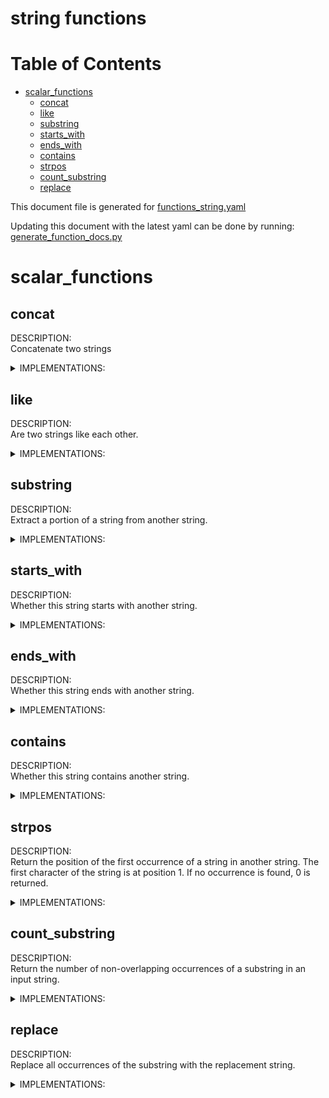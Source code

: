 
string functions
================

Table of Contents
=================

* [scalar_functions](#scalar_functions)
	* [concat](#concat)
	* [like](#like)
	* [substring](#substring)
	* [starts_with](#starts_with)
	* [ends_with](#ends_with)
	* [contains](#contains)
	* [strpos](#strpos)
	* [count_substring](#count_substring)
	* [replace](#replace)


This document file is generated for [functions_string.yaml](https://github.com/substrait-io/substrait/tree/main/extensions/functions_string.yaml)

Updating this document with the latest yaml can be done by running: [generate_function_docs.py](https://github.com/substrait-io/substrait/tree/main/site/docs/functions/generate_function_docs.py)
# scalar_functions

## concat


DESCRIPTION:  
Concatenate two strings

<details><summary>IMPLEMENTATIONS:</summary>
  
<br> 0. concat(varchar&ltL1&gt, varchar&ltL2&gt): -> varchar&ltL1 + L2&gt </br>   
<br> 1. concat(string, string): -> string </br> 

</details>

## like


DESCRIPTION:  
Are two strings like each other.

<details><summary>IMPLEMENTATIONS:</summary>
  
<br> 0. like(varchar&ltL1&gt, varchar&ltL2&gt): -> BOOLEAN </br>   
<br> 1. like(string, string): -> BOOLEAN </br> 

</details>

## substring


DESCRIPTION:  
Extract a portion of a string from another string.

<details><summary>IMPLEMENTATIONS:</summary>
  
<br> 0. substring(varchar&ltL1&gt, i32, i32): -> varchar&ltL1&gt </br>   
<br> 1. substring(string, i32, i32): -> string </br>   
<br> 2. substring(fixedchar&ltl1&gt, i32, i32): -> string </br> 

</details>

## starts_with


DESCRIPTION:  
Whether this string starts with another string.

<details><summary>IMPLEMENTATIONS:</summary>
  
<br> 0. starts_with(varchar&ltL1&gt, varchar&ltL2&gt): -> BOOLEAN </br>   
<br> 1. starts_with(varchar&ltL1&gt, string): -> BOOLEAN </br>   
<br> 2. starts_with(varchar&ltL1&gt, fixedchar&ltL2&gt): -> BOOLEAN </br>   
<br> 3. starts_with(string, string): -> BOOLEAN </br>   
<br> 4. starts_with(string, varchar&ltL1&gt): -> BOOLEAN </br>   
<br> 5. starts_with(string, fixedchar&ltL1&gt): -> BOOLEAN </br>   
<br> 6. starts_with(fixedchar&ltL1&gt, fixedchar&ltL2&gt): -> BOOLEAN </br>   
<br> 7. starts_with(fixedchar&ltL1&gt, string): -> BOOLEAN </br>   
<br> 8. starts_with(fixedchar&ltL1&gt, varchar&ltL2&gt): -> BOOLEAN </br> 

</details>

## ends_with


DESCRIPTION:  
Whether this string ends with another string.

<details><summary>IMPLEMENTATIONS:</summary>
  
<br> 0. ends_with(varchar&ltL1&gt, varchar&ltL2&gt): -> BOOLEAN </br>   
<br> 1. ends_with(varchar&ltL1&gt, string): -> BOOLEAN </br>   
<br> 2. ends_with(varchar&ltL1&gt, fixedchar&ltL2&gt): -> BOOLEAN </br>   
<br> 3. ends_with(string, string): -> BOOLEAN </br>   
<br> 4. ends_with(string, varchar&ltL1&gt): -> BOOLEAN </br>   
<br> 5. ends_with(string, fixedchar&ltL1&gt): -> BOOLEAN </br>   
<br> 6. ends_with(fixedchar&ltL1&gt, fixedchar&ltL2&gt): -> BOOLEAN </br>   
<br> 7. ends_with(fixedchar&ltL1&gt, string): -> BOOLEAN </br>   
<br> 8. ends_with(fixedchar&ltL1&gt, varchar&ltL2&gt): -> BOOLEAN </br> 

</details>

## contains


DESCRIPTION:  
Whether this string contains another string.

<details><summary>IMPLEMENTATIONS:</summary>
  
<br> 0. contains(varchar&ltL1&gt, varchar&ltL2&gt): -> BOOLEAN </br>   
<br> 1. contains(varchar&ltL1&gt, string): -> BOOLEAN </br>   
<br> 2. contains(varchar&ltL1&gt, fixedchar&ltL2&gt): -> BOOLEAN </br>   
<br> 3. contains(string, string): -> BOOLEAN </br>   
<br> 4. contains(string, varchar&ltL1&gt): -> BOOLEAN </br>   
<br> 5. contains(string, fixedchar&ltL1&gt): -> BOOLEAN </br>   
<br> 6. contains(fixedchar&ltL1&gt, fixedchar&ltL2&gt): -> BOOLEAN </br>   
<br> 7. contains(fixedchar&ltL1&gt, string): -> BOOLEAN </br>   
<br> 8. contains(fixedchar&ltL1&gt, varchar&ltL2&gt): -> BOOLEAN </br> 

</details>

## strpos


DESCRIPTION:  
Return the position of the first occurrence of a string in another string. The first character of the string is at position 1. If no occurrence is found, 0 is returned.

<details><summary>IMPLEMENTATIONS:</summary>
  
strpos(input, substring): -> `return_type`   
<li>input: The input string.</li>  
<li>substring: The substring to search for.</li>  
<br> 0. strpos(string, string): -> i64 </br>   
<br> 1. strpos(varchar&ltL1&gt, varchar&ltL1&gt): -> i64 </br>   
<br> 2. strpos(fixedchar&ltL1&gt, fixedchar&ltL2&gt): -> i64 </br> 

</details>

## count_substring


DESCRIPTION:  
Return the number of non-overlapping occurrences of a substring in an input string.

<details><summary>IMPLEMENTATIONS:</summary>
  
count_substring(input, substring): -> `return_type`   
<li>input: The input string.</li>  
<li>substring: The substring to count.</li>  
<br> 0. count_substring(string, string): -> i64 </br>   
<br> 1. count_substring(varchar&ltL1&gt, varchar&ltL2&gt): -> i64 </br>   
<br> 2. count_substring(fixedchar&ltL1&gt, fixedchar&ltL2&gt): -> i64 </br> 

</details>

## replace


DESCRIPTION:  
Replace all occurrences of the substring with the replacement string.

<details><summary>IMPLEMENTATIONS:</summary>
  
replace(input, substring, replacement): -> `return_type`   
<li>input: Input string.</li>  
<li>substring: The substring to replace.</li>  
<li>replacement: The replacement string.</li>  
<br> 0. replace(string, string, string): -> string </br>   
<br> 1. replace(varchar&ltL1&gt, varchar&ltL2&gt, varchar&ltL3&gt): -> varchar&ltL1&gt </br> 

</details>
